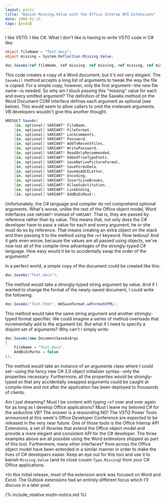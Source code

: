 ```yaml
---
layout: posts
title: "Banish Missing.Value with the Office Interop API Extensions"
date: 2008-02-15
tags: [msdn]
---
```

I like VSTO. I like C#. What I don't like is having to write VSTO code in C# like:

```csharp
object fileName = "Test.docx";
object missing = System.Reflection.Missing.Value;

doc.SaveAs(ref fileName, ref missing, ref missing, ref missing, ref missing, ref missing, ref missing, ref missing, ref missing, ref missing, ref missing, ref missing, ref missing, ref missing, ref missing, ref missing);
```

This code creates a copy of a Word document, but it's not very elegant. The `SaveAs()` method accepts a long list of arguments to tweak the way the file is copied. For a simple copy, however, only the first argument--the new file name--is needed. So why am I stuck passing this "missing" value for each and every omitted argument? The definition of the SaveAs method on the Word Document COM interface defines each argument as optional (see below).  This would seem to allow callers to omit the irrelevant arguments. VB developers wouldn't give this another thought.

```csharp
HRESULT SaveAs(
    [in, optional] VARIANT* FileName,
    [in, optional] VARIANT* FileFormat,
    [in, optional] VARIANT* LockComments,
    [in, optional] VARIANT* Password,
    [in, optional] VARIANT* AddToRecentFiles,
    [in, optional] VARIANT* WritePassword,
    [in, optional] VARIANT* ReadOnlyRecommended,
    [in, optional] VARIANT* EmbedTrueTypeFonts,
    [in, optional] VARIANT* SaveNativePictureFormat,
    [in, optional] VARIANT* SaveFormsData,
    [in, optional] VARIANT* SaveAsAOCELetter,
    [in, optional] VARIANT* Encoding,
    [in, optional] VARIANT* InsertLineBreaks,
    [in, optional] VARIANT* AllowSubstitution,
    [in, optional] VARIANT* LineEnding,
    [in, optional] VARIANT* AddBiDiMask);
```

Unfortunately, the C# language and compiler do not comprehend optional arguments. What's worse, unlike the rest of the Office object model, Word interfaces use `VARIANT*` instead of `VARIANT`. That is, they are passed by reference rather than by value. This means that, not only does the C# developer have to pass a value for each and every argument, he or she must do so by reference. That means creating an extra object on the stack and then passing it to the method using the `ref` keyword. How tedious! And it gets even worse; because the values are all passed using objects, we've now lost all of the compile-time advantages of the strongly-typed C# language. How easy would it be to accidentally swap the order of the arguments?

In a perfect world, a simple copy of the document could be created like this:

```csharp
doc.SaveAs("Test.docx");
```

The method would take a strongly-typed string argument by value. And if I wanted to change the format of the newly-saved document, I could write the following:

```csharp
doc.SaveAs("Test.html", WdSaveFormat.wdFormatHTML);
```

This method would take the same string argument and another strongly-typed format specifier. We could imagine a series of method overloads that incrementally add to the argument list. But what if I need to specify a disjoint set of arguments? Why can't I simply write:

```csharp
doc.SaveAs(new DocumentSaveAsArgs
{
    FileName = "Test.docx",
    AddBiDiMarks = false
});
```

The method would take an instance of an arguments class where I could set--using the fancy new C# 3.0 object initializer syntax--only the properties necessary. Furthermore, all the properties would be strongly-typed so that any accidentally swapped arguments could be caught at compile-time and not after the application has been deployed to thousands of clients.

Am I just dreaming? Must I be content with typing `ref` over and over again for as long as I develop Office applications? Must I leave my beloved C# for the seductive VB? The answer is a resounding NO! The VSTO Power Tools announced at this week's Office Developer Conference are expected to be released in the very near future. One of those tools is the Office Interop API Extensions, a set of libraries that extend the Office object model and provide a more elegant and consistent API for the C# developer. The three examples above are all possible using the Word extensions shipped as part of this tool. Furthermore, many other interfaces* from across the Office object model have been extended in a similar manner in order to make the lives of C# developers easier. Keep an eye out for this tool and use it to banish `Missing.Value` (and its close cousin `Type.Missing`) from your C# Office applications.

*In this initial release, most of the extension work was focused on Word and Excel. The Outlook extensions had an entirely different focus which I'll discuss in a later post.

{% include_relative msdn-notice.md %}
